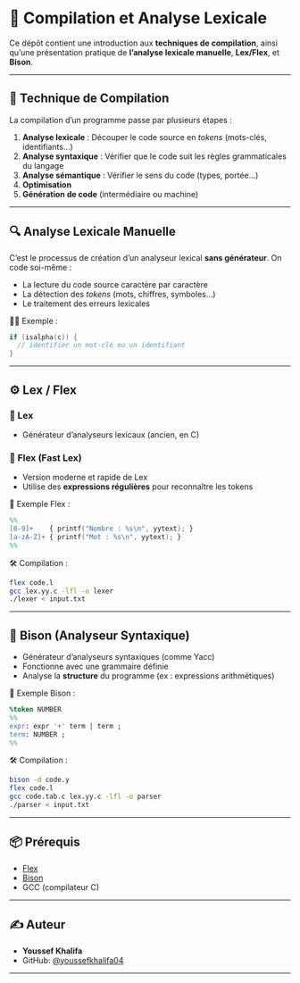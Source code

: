 

# 🧠 Compilation et Analyse Lexicale

Ce dépôt contient une introduction aux **techniques de compilation**, ainsi qu’une présentation pratique de **l’analyse lexicale manuelle**, **Lex/Flex**, et **Bison**.

---

## 🧩 Technique de Compilation

La compilation d’un programme passe par plusieurs étapes :

1. **Analyse lexicale** : Découper le code source en *tokens* (mots-clés, identifiants…)
2. **Analyse syntaxique** : Vérifier que le code suit les règles grammaticales du langage
3. **Analyse sémantique** : Vérifier le sens du code (types, portée…)
4. **Optimisation**
5. **Génération de code** (intermédiaire ou machine)

---

## 🔍 Analyse Lexicale Manuelle

C’est le processus de création d’un analyseur lexical **sans générateur**. On code soi-même :

- La lecture du code source caractère par caractère
- La détection des *tokens* (mots, chiffres, symboles…)
- Le traitement des erreurs lexicales

👨‍💻 Exemple :
```c
if (isalpha(c)) {
  // identifier un mot-clé ou un identifiant
}
```

---

## ⚙️ Lex / Flex

### 🔹 Lex
- Générateur d’analyseurs lexicaux (ancien, en C)

### 🔹 Flex (Fast Lex)
- Version moderne et rapide de Lex
- Utilise des **expressions régulières** pour reconnaître les tokens

🧪 Exemple Flex :
```lex
%%
[0-9]+    { printf("Nombre : %s\n", yytext); }
[a-zA-Z]+ { printf("Mot : %s\n", yytext); }
%%
```

🛠️ Compilation :
```bash
flex code.l
gcc lex.yy.c -lfl -o lexer
./lexer < input.txt
```

---

## 📐 Bison (Analyseur Syntaxique)

- Générateur d’analyseurs syntaxiques (comme Yacc)
- Fonctionne avec une grammaire définie
- Analyse la **structure** du programme (ex : expressions arithmétiques)

🧪 Exemple Bison :
```yacc
%token NUMBER
%%
expr: expr '+' term | term ;
term: NUMBER ;
%%
```

🛠️ Compilation :
```bash
bison -d code.y
flex code.l
gcc code.tab.c lex.yy.c -lfl -o parser
./parser < input.txt
```

---

## 📦 Prérequis

- [Flex](https://github.com/westes/flex)
- [Bison](https://www.gnu.org/software/bison/)
- GCC (compilateur C)

---

## ✍️ Auteur

- **Youssef Khalifa**
- GitHub: [@youssefkhalifa04](https://github.com/youssefkhalifa04)

---
